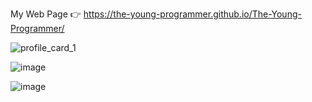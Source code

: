 My Web Page 👉 https://the-young-programmer.github.io/The-Young-Programmer/

<!--
**The-Young-Programmer/The-Young-Programmer** is a ✨ _special_ ✨ repository because its `README.md` (this file) appears on your GitHub profile.

Here are some ideas to get you started: 

- 🔭 I’m currently working on ...
- 🌱 I’m currently learning ...
- 👯 I’m looking to collaborate on ...
- 🤔 I’m looking for help with ...
- 💬 Ask me about ...
- 📫 How to reach me: ...
- 😄 Pronouns: ...
- ⚡ Fun fact: ...
-->




![profile_card_1](https://user-images.githubusercontent.com/79866006/137822173-f8470208-a579-412d-8851-af8d8547107b.jpg)



![image](https://github-readme-stats.vercel.app/api?username=The-Young-Programmer&show_icons=true&theme=midnight-purple)


![image](https://github-readme-stats.vercel.app/api/top-langs/?username=The-Young-Programmer&layout=compact&theme=midnight-purple)

